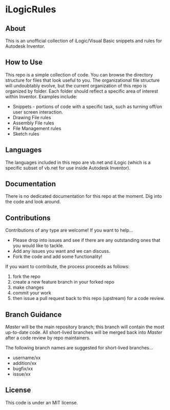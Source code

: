# iLogicRules

## About

This is an unofficial collection of iLogic/Visual Basic snippets and rules for Autodesk Inventor.

## How to Use

This repo is a simple collection of code.  You can browse the directory structure for files that look useful to you.  The organizational file structure will undoubtably evolve, but the current organization of this repo is organized by folder.  Each folder should reflect a specific area of interest within Inventor.  Examples include:

* Snippets - portions of code with a specific task, such as turning off/on user screen interaction.
* Drawing File rules
* Assembly File rules
* File Management rules
* Sketch rules

## Languages

The languages included in this repo are vb.net and iLogic (which is a specific subset of vb.net for use inside Autodesk Inventor).

## Documentation

There is no dedicated documentation for this repo at the moment.  Dig into the code and look around.

## Contributions

Contributions of any type are welcome!  If you want to help...

* Please drop into issues and see if there are any outstanding ones that you would like to tackle.
* Add any issues you want and we can discuss.
* Fork the code and add some functionality!

If you want to contribute, the process proceeds as follows:

1. fork the repo
2. create a new feature branch in your forked repo
3. make changes
4. commit your work
5. then issue a pull request back to this repo (upstream) for a code review.

## Branch Guidance

*Master* will be the main repository branch; this branch will contain the most up-to-date code.  All short-lived branches will be merged back into *Master* after a code review by repo maintainers.

The following branch names are suggested for short-lived branches...

* username/xx
* addition/xx
* bugfix/xx
* issue/xx

## License

This code is under an MIT license.
